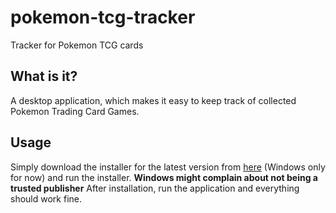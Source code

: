 # pokemon-tcg-tracker
Tracker for Pokemon TCG cards

## What is it?
A desktop application, which makes it easy to keep track of collected Pokemon Trading Card Games.

## Usage
Simply download the installer for the latest version from [here](https://github.com/Tommatheussen/pokemon-tcg-tracker/releases/latest) (Windows only for now) and run the installer.
**Windows might complain about not being a trusted publisher**
After installation, run the application and everything should work fine.
